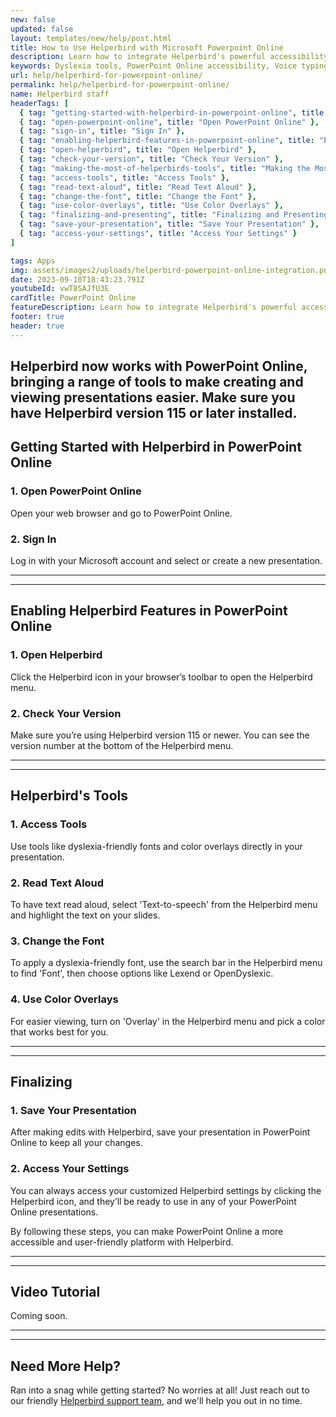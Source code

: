 ```yaml
---
new: false
updated: false
layout: templates/new/help/post.html
title: How to Use Helperbird with Microsoft Powerpoint Online
description: Learn how to integrate Helperbird's powerful accessibility tools with Powerpoint Online to make document editing and reading more accessible.
keywords: Dyslexia tools, PowerPoint Online accessibility, Voice typing for PowerPoint, Text to speech for PowerPoint, Dyslexia fonts for PowerPoint, Helperbird for Edge, Helperbird for Firefox, Helperbird for Chrome, Lexend for PowerPoint, OpenDyslexic for PowerPoint
url: help/helperbird-for-powerpoint-online/
permalink: help/helperbird-for-powerpoint-online/
name: Helperbird staff
headerTags: [
  { tag: "getting-started-with-helperbird-in-powerpoint-online", title: "Getting Started with Helperbird in PowerPoint Online" },
  { tag: "open-powerpoint-online", title: "Open PowerPoint Online" },
  { tag: "sign-in", title: "Sign In" },
  { tag: "enabling-helperbird-features-in-powerpoint-online", title: "Enabling Helperbird Features in PowerPoint Online" },
  { tag: "open-helperbird", title: "Open Helperbird" },
  { tag: "check-your-version", title: "Check Your Version" },
  { tag: "making-the-most-of-helperbirds-tools", title: "Making the Most of Helperbird's Tools" },
  { tag: "access-tools", title: "Access Tools" },
  { tag: "read-text-aloud", title: "Read Text Aloud" },
  { tag: "change-the-font", title: "Change the Font" },
  { tag: "use-color-overlays", title: "Use Color Overlays" },
  { tag: "finalizing-and-presenting", title: "Finalizing and Presenting" },
  { tag: "save-your-presentation", title: "Save Your Presentation" },
  { tag: "access-your-settings", title: "Access Your Settings" }
]

tags: Apps
img: assets/images2/uploads/helperbird-powerpoint-online-integration.png
date: 2023-09-10T18:43:23.791Z
youtubeId: vwT8SAJfU3E
cardTitle: PowerPoint Online
featureDescription: Learn how to integrate Helperbird's powerful accessibility tools with Powerpoint Online to make document editing and reading more accessible.
footer: true
header: true
---
```


Helperbird now works with PowerPoint Online, bringing a range of tools to make creating and viewing presentations easier. Make sure you have Helperbird version 115 or later installed.
---

## Getting Started with Helperbird in PowerPoint Online

### 1. Open PowerPoint Online

Open your web browser and go to PowerPoint Online.

### 2. Sign In

Log in with your Microsoft account and select or create a new presentation.

---
---

## Enabling Helperbird Features in PowerPoint Online

### 1. Open Helperbird

Click the Helperbird icon in your browser’s toolbar to open the Helperbird menu.

### 2. Check Your Version

Make sure you’re using Helperbird version 115 or newer. You can see the version number at the bottom of the Helperbird menu.

---
---

## Helperbird's Tools

### 1. Access Tools

Use tools like dyslexia-friendly fonts and color overlays directly in your presentation.

### 2. Read Text Aloud

To have text read aloud, select 'Text-to-speech' from the Helperbird menu and highlight the text on your slides.

### 3. Change the Font

To apply a dyslexia-friendly font, use the search bar in the Helperbird menu to find 'Font', then choose options like Lexend or OpenDyslexic.

### 4. Use Color Overlays

For easier viewing, turn on 'Overlay' in the Helperbird menu and pick a color that works best for you.

---

---

## Finalizing

### 1. Save Your Presentation

After making edits with Helperbird, save your presentation in PowerPoint Online to keep all your changes.

### 2. Access Your Settings

You can always access your customized Helperbird settings by clicking the Helperbird icon, and they’ll be ready to use in any of your PowerPoint Online presentations.

By following these steps, you can make PowerPoint Online a more accessible and user-friendly platform with Helperbird.



---
---

## Video Tutorial

Coming soon.

---
---

## Need More Help?

Ran into a snag while getting started? No worries at all! Just reach out to our friendly [Helperbird support team](/support/), and we'll help you out in no time.



